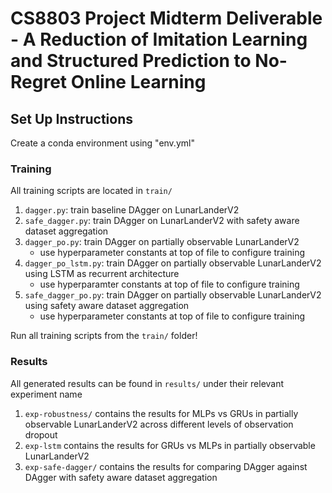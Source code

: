 # CS8803 Project Midterm Deliverable - A Reduction of Imitation Learning and Structured Prediction to No-Regret Online Learning

## Set Up Instructions
Create a conda environment using "env.yml"

### Training
All training scripts are located in `train/`
1. `dagger.py`: train baseline DAgger on LunarLanderV2
2. `safe_dagger.py`: train DAgger on LunarLanderV2 with safety aware dataset aggregation
3. `dagger_po.py`: train DAgger on partially observable LunarLanderV2
    - use hyperparameter constants at top of file to configure training
4. `dagger_po_lstm.py`: train DAgger on partially observable LunarLanderV2 using LSTM as recurrent architecture
    - use hyperparamter constants at top of file to configure training
5. `safe_dagger_po.py`: train DAgger on partially observable LunarLanderV2 using safety aware dataset aggregation
    - use hyperparameter constants at top of file to configure training

Run all training scripts from the `train/` folder!

### Results
All generated results can be found in `results/` under their relevant experiment name
1. `exp-robustness/` contains the results for MLPs vs GRUs in partially observable LunarLanderV2 across different levels of observation dropout
2. `exp-lstm` contains the results for GRUs vs MLPs in partially observable LunarLanderV2
3. `exp-safe-dagger/` contains the results for comparing DAgger against DAgger with safety aware dataset aggregation